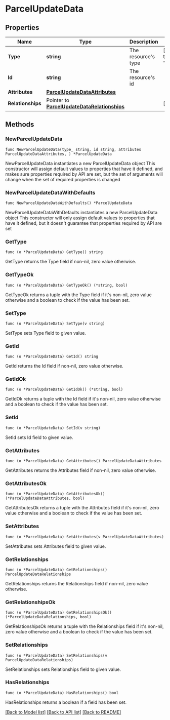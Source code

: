 # ParcelUpdateData

## Properties

Name | Type | Description | Notes
------------ | ------------- | ------------- | -------------
**Type** | **string** | The resource&#39;s type | [default to "parcels"]
**Id** | **string** | The resource&#39;s id | 
**Attributes** | [**ParcelUpdateDataAttributes**](ParcelUpdateDataAttributes.md) |  | 
**Relationships** | Pointer to [**ParcelUpdateDataRelationships**](ParcelUpdateDataRelationships.md) |  | [optional] 

## Methods

### NewParcelUpdateData

`func NewParcelUpdateData(type_ string, id string, attributes ParcelUpdateDataAttributes, ) *ParcelUpdateData`

NewParcelUpdateData instantiates a new ParcelUpdateData object
This constructor will assign default values to properties that have it defined,
and makes sure properties required by API are set, but the set of arguments
will change when the set of required properties is changed

### NewParcelUpdateDataWithDefaults

`func NewParcelUpdateDataWithDefaults() *ParcelUpdateData`

NewParcelUpdateDataWithDefaults instantiates a new ParcelUpdateData object
This constructor will only assign default values to properties that have it defined,
but it doesn't guarantee that properties required by API are set

### GetType

`func (o *ParcelUpdateData) GetType() string`

GetType returns the Type field if non-nil, zero value otherwise.

### GetTypeOk

`func (o *ParcelUpdateData) GetTypeOk() (*string, bool)`

GetTypeOk returns a tuple with the Type field if it's non-nil, zero value otherwise
and a boolean to check if the value has been set.

### SetType

`func (o *ParcelUpdateData) SetType(v string)`

SetType sets Type field to given value.


### GetId

`func (o *ParcelUpdateData) GetId() string`

GetId returns the Id field if non-nil, zero value otherwise.

### GetIdOk

`func (o *ParcelUpdateData) GetIdOk() (*string, bool)`

GetIdOk returns a tuple with the Id field if it's non-nil, zero value otherwise
and a boolean to check if the value has been set.

### SetId

`func (o *ParcelUpdateData) SetId(v string)`

SetId sets Id field to given value.


### GetAttributes

`func (o *ParcelUpdateData) GetAttributes() ParcelUpdateDataAttributes`

GetAttributes returns the Attributes field if non-nil, zero value otherwise.

### GetAttributesOk

`func (o *ParcelUpdateData) GetAttributesOk() (*ParcelUpdateDataAttributes, bool)`

GetAttributesOk returns a tuple with the Attributes field if it's non-nil, zero value otherwise
and a boolean to check if the value has been set.

### SetAttributes

`func (o *ParcelUpdateData) SetAttributes(v ParcelUpdateDataAttributes)`

SetAttributes sets Attributes field to given value.


### GetRelationships

`func (o *ParcelUpdateData) GetRelationships() ParcelUpdateDataRelationships`

GetRelationships returns the Relationships field if non-nil, zero value otherwise.

### GetRelationshipsOk

`func (o *ParcelUpdateData) GetRelationshipsOk() (*ParcelUpdateDataRelationships, bool)`

GetRelationshipsOk returns a tuple with the Relationships field if it's non-nil, zero value otherwise
and a boolean to check if the value has been set.

### SetRelationships

`func (o *ParcelUpdateData) SetRelationships(v ParcelUpdateDataRelationships)`

SetRelationships sets Relationships field to given value.

### HasRelationships

`func (o *ParcelUpdateData) HasRelationships() bool`

HasRelationships returns a boolean if a field has been set.


[[Back to Model list]](../README.md#documentation-for-models) [[Back to API list]](../README.md#documentation-for-api-endpoints) [[Back to README]](../README.md)


